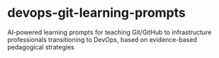 # devops-git-learning-prompts
AI-powered learning prompts for teaching Git/GitHub to infrastructure professionals transitioning to DevOps, based on evidence-based pedagogical strategies
